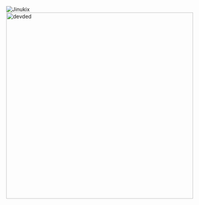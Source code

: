 
<img  src="https://komarev.com/ghpvc/?username=Jinukix" alt="Jinukix" />
<img src="https://github-readme-stats.vercel.app/api?username=Jinukix&count_private=true&show_icons=true&theme=dracula" alt="devded" width="500"/>

